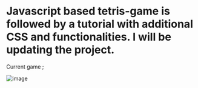 # Javascript based tetris-game is followed by a tutorial with additional CSS and functionalities. I will be updating the project. 

Current game ;

![image](https://user-images.githubusercontent.com/39573363/135533822-d3d60b3f-78c0-4f65-af28-d300ae1887a2.png)

